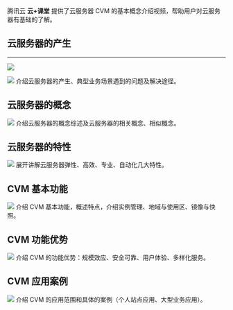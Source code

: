 
腾讯云 **云+课堂** 提供了云服务器 CVM 的基本概念介绍视频，帮助用户对云服务器有基础的了解。

## 云服务器的产生
--------
[![](//mc.qcloudimg.com/static/img/75f81ed2f5fd1457c1db5d8e1a0e2409/image.png)](https://www.qcloud.com/course/detail/201?specialId=182)

![](//mc.qcloudimg.com/static/img/9afab44d2e52ccb6fb6bc1f5361da649/image.png)
介绍云服务器的产生、典型业务场景遇到的问题及解决途径。

## 云服务器的概念
[![](//mc.qcloudimg.com/static/img/87cdec5bb9ef628e532ee601ace82715/image.png)](https://www.qcloud.com/course/detail/202?specialId=182)
介绍云服务器的概念综述及云服务器的相关概念、相似概念。

## 云服务器的特性
[![](//mc.qcloudimg.com/static/img/df0781093890af6b677e795a4ed0c46b/image.png)](https://www.qcloud.com/course/detail/203?specialId=182)
展开讲解云服务器弹性、高效、专业、自动化几大特性。

## CVM 基本功能
[![](//mc.qcloudimg.com/static/img/df36ce558675aa444ec4aea1132b3d6b/image.png)](https://www.qcloud.com/course/detail/205?specialId=182)
介绍 CVM 基本功能，概述特点，介绍实例管理、地域与使用区、镜像与快照。

## CVM 功能优势
[![](//mc.qcloudimg.com/static/img/518d36ba4865ec04500ed086dc5c6954/image.png)](https://www.qcloud.com/course/detail/208?specialId=182)
介绍 CVM 的功能优势：规模效应、安全可靠、用户体验、多样化服务。

## CVM 应用案例
[![](//mc.qcloudimg.com/static/img/383d843df2d8bcad0e530aa2d06a1f14/image.png)](https://www.qcloud.com/course/detail/211?specialId=182)
介绍 CVM 的应用范围和具体的案例（个人站点应用、大型业务应用）。
